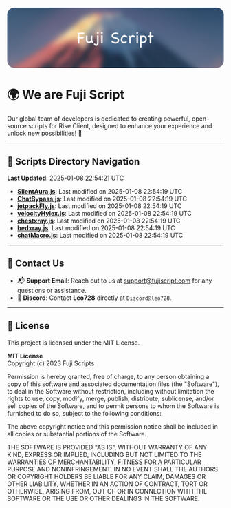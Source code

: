 ![Banner](.github/b.webp)

# 🌍 **We are Fuji Script**

Our global team of developers is dedicated to creating powerful, open-source scripts for Rise Client, designed to enhance your experience and unlock new possibilities! 🌟

---
<!-- SCRIPTS_NAVIGATION_START -->
## 📂 **Scripts Directory Navigation**

**Last Updated**: 2025-01-08 22:54:21 UTC

- **[SilentAura.js](scripts/SilentAura.js)**: Last modified on 2025-01-08 22:54:19 UTC
- **[ChatBypass.js](scripts/ChatBypass.js)**: Last modified on 2025-01-08 22:54:19 UTC
- **[jetpackFly.js](scripts/jetpackFly.js)**: Last modified on 2025-01-08 22:54:19 UTC
- **[velocityHylex.js](scripts/velocityHylex.js)**: Last modified on 2025-01-08 22:54:19 UTC
- **[chestxray.js](scripts/chestxray.js)**: Last modified on 2025-01-08 22:54:19 UTC
- **[bedxray.js](scripts/bedxray.js)**: Last modified on 2025-01-08 22:54:19 UTC
- **[chatMacro.js](scripts/chatMacro.js)**: Last modified on 2025-01-08 22:54:19 UTC

<!-- SCRIPTS_NAVIGATION_END -->

---

## 💬 **Contact Us**  
- 📬 **Support Email**: Reach out to us at [support@fujiscript.com](mailto:support@fujiscript.com) for any questions or assistance.  
- 💬 **Discord**: Contact **Leo728** directly at `Discord@leo728`.

---

## 📜 **License**

This project is licensed under the MIT License.  

**MIT License**  
Copyright (c) 2023 Fuji Scripts  

Permission is hereby granted, free of charge, to any person obtaining a copy of this software and associated documentation files (the "Software"), to deal in the Software without restriction, including without limitation the rights to use, copy, modify, merge, publish, distribute, sublicense, and/or sell copies of the Software, and to permit persons to whom the Software is furnished to do so, subject to the following conditions:  

The above copyright notice and this permission notice shall be included in all copies or substantial portions of the Software.  

THE SOFTWARE IS PROVIDED "AS IS", WITHOUT WARRANTY OF ANY KIND, EXPRESS OR IMPLIED, INCLUDING BUT NOT LIMITED TO THE WARRANTIES OF MERCHANTABILITY, FITNESS FOR A PARTICULAR PURPOSE AND NONINFRINGEMENT. IN NO EVENT SHALL THE AUTHORS OR COPYRIGHT HOLDERS BE LIABLE FOR ANY CLAIM, DAMAGES OR OTHER LIABILITY, WHETHER IN AN ACTION OF CONTRACT, TORT OR OTHERWISE, ARISING FROM, OUT OF OR IN CONNECTION WITH THE SOFTWARE OR THE USE OR OTHER DEALINGS IN THE SOFTWARE.  
